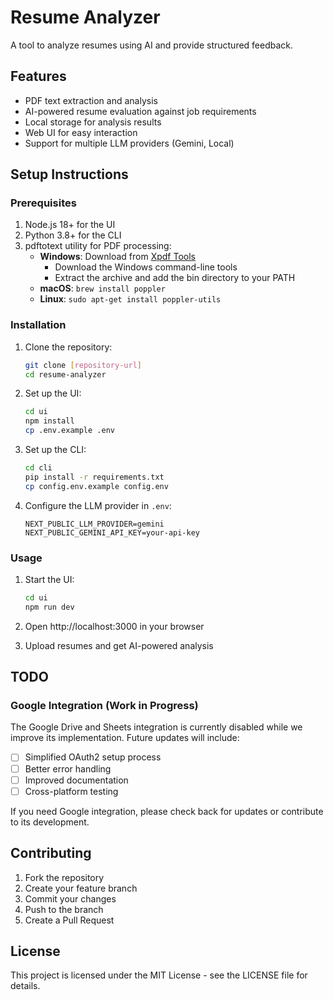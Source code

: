 # Resume Analyzer

A tool to analyze resumes using AI and provide structured feedback.

## Features

- PDF text extraction and analysis
- AI-powered resume evaluation against job requirements
- Local storage for analysis results
- Web UI for easy interaction
- Support for multiple LLM providers (Gemini, Local)

## Setup Instructions

### Prerequisites

1. Node.js 18+ for the UI
2. Python 3.8+ for the CLI
3. pdftotext utility for PDF processing:
   - **Windows**: Download from [Xpdf Tools](https://www.xpdfreader.com/download.html)
     - Download the Windows command-line tools
     - Extract the archive and add the bin directory to your PATH
   - **macOS**: `brew install poppler`
   - **Linux**: `sudo apt-get install poppler-utils`

### Installation

1. Clone the repository:

   ```bash
   git clone [repository-url]
   cd resume-analyzer
   ```

2. Set up the UI:

   ```bash
   cd ui
   npm install
   cp .env.example .env
   ```

3. Set up the CLI:

   ```bash
   cd cli
   pip install -r requirements.txt
   cp config.env.example config.env
   ```

4. Configure the LLM provider in `.env`:
   ```
   NEXT_PUBLIC_LLM_PROVIDER=gemini
   NEXT_PUBLIC_GEMINI_API_KEY=your-api-key
   ```

### Usage

1. Start the UI:

   ```bash
   cd ui
   npm run dev
   ```

2. Open http://localhost:3000 in your browser

3. Upload resumes and get AI-powered analysis

## TODO

### Google Integration (Work in Progress)

The Google Drive and Sheets integration is currently disabled while we improve its implementation. Future updates will include:

- [ ] Simplified OAuth2 setup process
- [ ] Better error handling
- [ ] Improved documentation
- [ ] Cross-platform testing

If you need Google integration, please check back for updates or contribute to its development.

## Contributing

1. Fork the repository
2. Create your feature branch
3. Commit your changes
4. Push to the branch
5. Create a Pull Request

## License

This project is licensed under the MIT License - see the LICENSE file for details.
